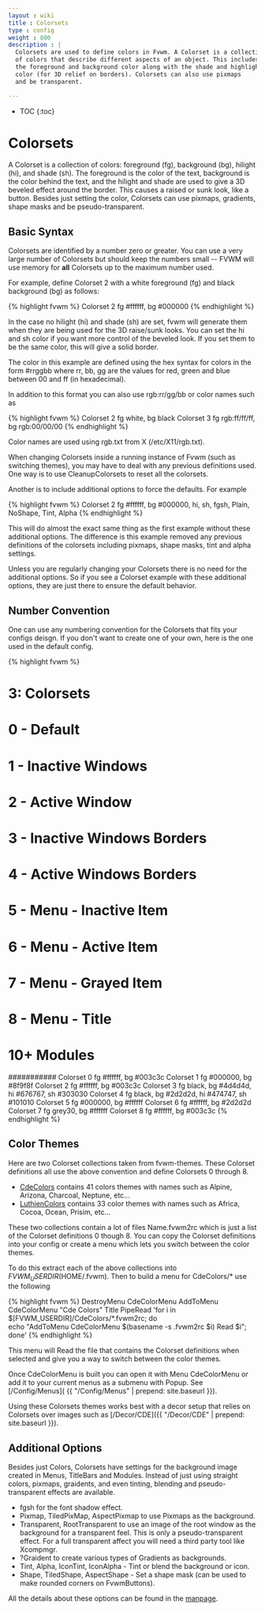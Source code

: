 ```yaml
---
layout : wiki
title : Colorsets
type : config
weight : 800
description : |
  Colorsets are used to define colors in Fvwm. A Colorset is a collection
  of colors that describe different aspects of an object. This includes
  the foreground and background color along with the shade and highlight
  color (for 3D relief on borders). Colorsets can also use pixmaps
  and be transparent.

---
```

* TOC
{:toc}

# Colorsets

A Colorset is a collection of colors: foreground (fg), background (bg), hilight (hi),
and shade (sh). The foreground is the color of the text, background is the color
behind the text, and the hilight and shade are used to give a 3D beveled effect around
the border. This causes a raised or sunk look, like a button. Besides just setting
the color, Colorsets can use pixmaps, gradients, shape masks and be pseudo-transparent.

## Basic Syntax

Colorsets are identified by a number zero or greater. You can use a very large number
of Colorsets but should keep the numbers small -- FVWM will use memory for
__all__ Colorsets up to the maximum number used. 

For example, define Colorset 2 with a white foreground (fg) and black background (bg)
as follows:

{% highlight fvwm %}
Colorset 2 fg #ffffff, bg #000000
{% endhighlight %}

In the case no hilight (hi) and shade (sh) are set, fvwm will generate
them when they are being used for the 3D raise/sunk looks. You can set the
hi and sh color if you want more control of the beveled look. If you
set them to be the same color, this will give a solid border.

The color in this example are defined using the hex syntax for colors
in the form #rrggbb where rr, bb, gg are the values for red, green
and blue between 00 and ff (in hexadecimal). 

In addition to this format you can also use rgb:rr/gg/bb or color names
such as

{% highlight fvwm %}
Colorset 2 fg white, bg black
Colorset 3 fg rgb:ff/ff/ff, bg rgb:00/00/00
{% endhighlight %}

Color names are used using rgb.txt from X (/etc/X11/rgb.txt).

When changing Colorsets inside a running instance of Fvwm (such as
switching themes), you may have to deal with any previous definitions
used. One way is to use CleanupColorsets to reset all the colorsets.

Another is to include additional options to force the defaults. For
example

{% highlight fvwm %}
Colorset 2 fg #ffffff, bg #000000, hi, sh, fgsh, Plain, NoShape, Tint, Alpha
{% endhighlight %}

This will do almost the exact same thing as the first example without these
additional options. The difference is this example removed any previous definitions
of the colorsets including pixmaps, shape masks, tint and alpha settings.

Unless you are regularly changing your Colorsets there is no need for the additional
options.  So if you see a Colorset example with these additional options,
they are just there to ensure the default behavior.


## Number Convention

One can use any numbering convention for the Colorsets that fits your configs deisgn.
If you don't want to create one of your own, here is the one used in the default
config.

{% highlight fvwm %}
######
# 3: Colorsets
#
#   0 - Default
#   1 - Inactive Windows
#   2 - Active Window
#   3 - Inactive Windows Borders
#   4 - Active Windows Borders
#   5 - Menu - Inactive Item
#   6 - Menu - Active Item
#   7 - Menu - Grayed Item
#   8 - Menu - Title
#  10+ Modules
###########
Colorset 0  fg #ffffff, bg #003c3c
Colorset 1  fg #000000, bg #8f9f8f
Colorset 2  fg #ffffff, bg #003c3c
Colorset 3  fg black, bg #4d4d4d, hi #676767, sh #303030
Colorset 4  fg black, bg #2d2d2d, hi #474747, sh #101010
Colorset 5  fg #000000, bg #ffffff
Colorset 6  fg #ffffff, bg #2d2d2d
Colorset 7  fg grey30, bg #ffffff
Colorset 8  fg #ffffff, bg #003c3c
{% endhighlight %}

## Color Themes

Here are two Colorset collections taken from fvwm-themes. These Colorset
definitions all use the above convention and define Colorsets 0 through 8.

+ [CdeColors](CdeColors.tar.gz) contains 41 colors themes with names such
  as Alpine, Arizona, Charcoal, Neptune, etc...
+ [LuthienColors](LuthienColors.tar.gz) contains 33 color themes with names
  such as Africa, Cocoa, Ocean, Prisim, etc...

These two collections contain a lot of files Name.fvwm2rc which is just a
list of the Colorset definitions 0 though 8. You can copy the Colorset
definitions into your config or create a menu which lets you switch
between the color themes.

To do this extract each of the above collections into $FVWM_USERDIR ($HOME/.fvwm).
Then to build a menu for CdeColors/* use the following

{% highlight fvwm %}
DestroyMenu CdeColorMenu
AddToMenu CdeColorMenu "Cde Colors" Title
PipeRead 'for i in $[FVWM_USERDIR]/CdeColors/*.fvwm2rc; do \
  echo "AddToMenu CdeColorMenu $(basename -s .fvwm2rc $i) Read $i"; done'
{% endhighlight %}

This menu will Read the file that contains the Colorset definitions when
selected and give you a way to switch between the color themes.

Once CdeColorMenu is built you can open it with Menu CdeColorMenu or add it to your
current menus as a submenu with Popup. See [/Config/Menus](
{{ "/Config/Menus" | prepend: site.baseurl }}).

Using these Colorsets themes works best with a decor setup that relies on Colorsets
over images such as [/Decor/CDE]({{ "/Decor/CDE" | prepend: site.baseurl }}).

## Additional Options

Besides just Colors, Colorsets have settings for the background image
created in Menus, TitleBars and Modules. Instead of just using straight
colors, pixmaps, graidents, and even tinting, blending and pseudo-transparent
effects are available.

+ fgsh for the font shadow effect.
+ Pixmap, TiledPixMap, AspectPixmap to use Pixmaps as the background.
+ Transparent, RootTransparent to use an image of the root window as
  the background for a transparent feel.
  This is only a pseudo-transparent effect. For a full transparent
  affect you will need a third party tool like Xcompmgr.
+ ?Graident to create various types of Gradients as backgrounds.
+ Tint, Alpha, IconTint, IconAlpha - Tint or blend the background or icon.
+ Shape, TiledShape, AspectShape - Set a shape mask (can be used to make rounded
  corners on FvwmButtons).

All the details about these options can be found in the [manpage](
http://fvwm.org/documentation/manpages/fvwm.html#lbCB). 


